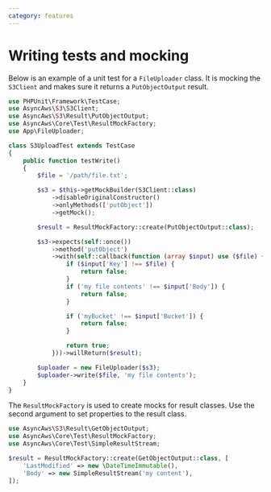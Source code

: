 ```yaml
---
category: features
---
```


# Writing tests and mocking

Below is an example of a unit test for a `FileUploader` class. It is mocking the `S3Client`
and makes sure it returns a `PutObjectOutput` result.

```php
use PHPUnit\Framework\TestCase;
use AsyncAws\S3\S3Client;
use AsyncAws\S3\Result\PutObjectOutput;
use AsyncAws\Core\Test\ResultMockFactory;
use App\FileUploader;

class S3UploadTest extends TestCase
{
    public function testWrite()
    {
        $file = '/path/file.txt';

        $s3 = $this->getMockBuilder(S3Client::class)
            ->disableOriginalConstructor()
            ->onlyMethods(['putObject'])
            ->getMock();

        $result = ResultMockFactory::create(PutObjectOutput::class);

        $s3->expects(self::once())
            ->method('putObject')
            ->with(self::callback(function (array $input) use ($file) {
                if ($input['Key'] !== $file) {
                    return false;
                }
                if ('my file contents' !== $input['Body']) {
                    return false;
                }

                if ('myBucket' !== $input['Bucket']) {
                    return false;
                }

                return true;
            }))->willReturn($result);

        $uploader = new FileUploader($s3);
        $uploader->write($file, 'my file contents');
    }
}

```

The `ResultMockFactory` is used to create mocks for result classes. Use the second
argument to set properties to the result class.

```php
use AsyncAws\S3\Result\GetObjectOutput;
use AsyncAws\Core\Test\ResultMockFactory;
use AsyncAws\Core\Test\SimpleResultStream;

$result = ResultMockFactory::create(GetObjectOutput::class, [
    'LastModified' => new \DateTimeImmutable(),
    'Body' => new SimpleResultStream('my content'),
]);
```
